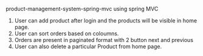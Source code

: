product-management-system-spring-mvc using spring MVC 
1. User can add product after login and the products will be visible in home page.
2. User can sort orders based on coloumns.
3. Orders are present in paginated format with 2 button next and previous
4. User can also delete a particular Product from home page. 
